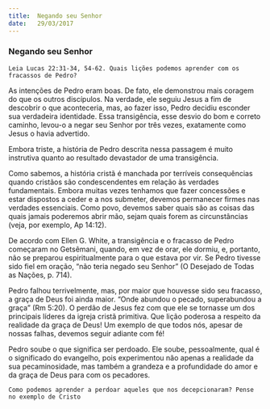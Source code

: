```yaml
---
title:  Negando seu Senhor 
date:   29/03/2017
---
```


### Negando seu Senhor 

`Leia Lucas 22:31-34, 54-62. Quais lições podemos aprender com os fracassos de Pedro?`

As intenções de Pedro eram boas. De fato, ele demonstrou mais coragem do que os outros discípulos. Na verdade, ele seguiu Jesus a fim de descobrir o que aconteceria, mas, ao fazer isso, Pedro decidiu esconder sua verdadeira identidade. Essa transigência, esse desvio do bom e correto caminho, levou-o a negar seu Senhor por três vezes, exatamente como Jesus o havia advertido.

Embora triste, a história de Pedro descrita nessa passagem é muito instrutiva quanto ao resultado devastador de uma transigência.

Como sabemos, a história cristã é manchada por terríveis consequências quando cristãos são condescendentes em relação às verdades fundamentais. Embora muitas vezes tenhamos que fazer concessões e estar dispostos a ceder e a nos submeter, devemos permanecer firmes nas verdades essenciais. Como povo, devemos saber quais são as coisas das quais jamais poderemos abrir mão, sejam quais forem as circunstâncias (veja, por exemplo, Ap 14:12).

De acordo com Ellen G. White, a transigência e o fracasso de Pedro começaram no Getsêmani, quando, em vez de orar, ele dormiu, e, portanto, não se preparou espiritualmente para o que estava por vir. Se Pedro tivesse sido fiel em oração, “não teria negado seu Senhor” (O Desejado de Todas as Nações, p. 714).

Pedro falhou terrivelmente, mas, por maior que houvesse sido seu fracasso, a graça de Deus foi ainda maior. “Onde abundou o pecado, superabundou a graça” (Rm 5:20). O perdão de Jesus fez com que ele se tornasse um dos principais líderes da igreja cristã primitiva. Que lição poderosa a respeito da realidade da graça de Deus! Um exemplo de que todos nós, apesar de nossas falhas, devemos seguir adiante com fé!

Pedro soube o que significa ser perdoado. Ele soube, pessoalmente, qual é o significado do evangelho, pois experimentou não apenas a realidade da sua pecaminosidade, mas também a grandeza e a profundidade do amor e da graça de Deus para com os pecadores.

`Como podemos aprender a perdoar aqueles que nos decepcionaram? Pense no exemplo de Cristo`